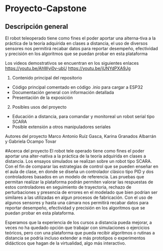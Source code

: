 # Proyecto-Capstone

## Descripción general
El robot teleoperado tiene como fines el poder aportar una alterna-tiva a la práctica de la teoría adquirida en clases a distancia, el uso de diversos sensores nos permitirá recabar datos para reportar desempeño, efectividad y precisión en los algoritmos que se puedan probar en esta plataforma

Los videos demostrativos se encuentran en los siguientes enlaces
https://youtu.be/AhWyi0v-ubU
https://youtu.be/jUNYdPXA9Jg

1. Contenido principal del repositorio
- Código principal comentado en código .inio para cargar a ESP32
- Documentación general con información detallada
- Presentación de la exposición

2. Posibles usos del proyecto
- Educación a distancia, para comandar y monitoreal un robot serial tipo SCARA
- Posible extensión a otros manipuladores seriales

Autores del proyecto
Marco Antonio Ruíz Gasca, Karina Granados Albarrán y Gabriela Ocampo Tovar


#Acerca del proyecto
El robot tele operado tiene como fines el poder aportar una alter-nativa a la práctica de la teoría adquirida en clases a distancia. Los ensayos simulados se realizan sobre un robot tipo SCARA. Con el fin de comparar las estrategias de control que se pueden enseñar en el aula de clase, en donde se diseña un controlador clásico tipo PID y dos controladores basados en un modelo de referencia. Las pruebas que permitan realizar la plataforma podrán permiten valorar las respuestas de estos controladores en seguimiento de trayectoria, rechazo de perturbaciones y presencia de errores en el modelado que bien podrían ser similares a las utilizadas en algun procesos de fabricación. Con el uso de algunos sensores y hasta una cámara nos permitirá recabar datos para reportar desempeño, efectividad y precisión en los algoritmos que se puedan probar en esta plataforma.

Esperamos que la experiencia de los cursos a distancia pueda mejorar, a veces no ha quedado opción que trabajar con simulaciones o ejercicios teóricos, pero con una plataforma que pueda recibir algoritmos o rutinas a distancia se podría incluso extender a más prototipos o experimentos didácticos que hagan de la virtualidad, algo más interactivo.
